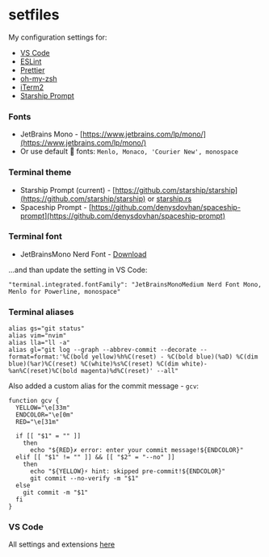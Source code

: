 # setfiles

My configuration settings for:

-   [VS Code](https://code.visualstudio.com)
-   [ESLint](https://eslint.org)
-   [Prettier](https://prettier.io/)
-   [oh-my-zsh](https://ohmyz.sh/)
-   [iTerm2](https://iterm2.com/)
-   [Starship Prompt](https://starship.rs/)

### Fonts

-   JetBrains Mono - [https://www.jetbrains.com/lp/mono/](https://www.jetbrains.com/lp/mono/)
-   Or use default  fonts: `Menlo, Monaco, 'Courier New', monospace `

### Terminal theme

-   Starship Prompt (current) - [https://github.com/starship/starship](https://github.com/starship/starship) or [starship.rs](https://starship.rs/)
-   Spaceship Prompt - [https://github.com/denysdovhan/spaceship-prompt](https://github.com/denysdovhan/spaceship-prompt)

### Terminal font

-   JetBrainsMono Nerd Font - [Download](https://www.nerdfonts.com/font-downloads)

...and than update the setting in VS Code:

`"terminal.integrated.fontFamily": "JetBrainsMonoMedium Nerd Font Mono, Menlo for Powerline, monospace"`

### Terminal aliases

```
alias gs="git status"
alias vim="nvim"
alias lla="ll -a"
alias gl="git log --graph --abbrev-commit --decorate --format=format:'%C(bold yellow)%h%C(reset) - %C(bold blue)(%aD) %C(dim blue)(%ar)%C(reset) %C(white)%s%C(reset) %C(dim white)- %an%C(reset)%C(bold magenta)%d%C(reset)' --all"
```

Also added a custom alias for the commit message - `gcv`:

```
function gcv {
  YELLOW="\e[33m"
  ENDCOLOR="\e[0m"
  RED="\e[31m"

  if [[ "$1" = "" ]]
    then
      echo "${RED}✗ error: enter your commit message!${ENDCOLOR}"
  elif [[ "$1" != "" ]] && [[ "$2" = "--no" ]]
    then
      echo "${YELLOW}⚡ hint: skipped pre-commit!${ENDCOLOR}"
      git commit --no-verify -m "$1"
  else
    git commit -m "$1"
  fi
}
```

### VS Code

All settings and extensions [here](./vs-code-extensions.md#update-2025-extension-package-names)
